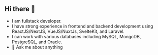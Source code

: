 ## Hi there 👋

- I am fullstack developer.
- I have strong experience in frontend and backend development using ReactJS/NextJS, VueJS/NuxtJs, SvelteKit, and Laravel.
- I can work with various databases including MySQL, MongoDB, PostgreSQL, and Oracle.
- 💬 Ask me about anything